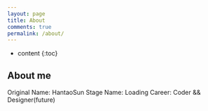 ```yaml
---
layout: page
title: About
comments: true
permalink: /about/
---
```


* content
{:toc}

## About me
Original Name: HantaoSun
Stage Name: Loading
Career: Coder && Designer(future)
